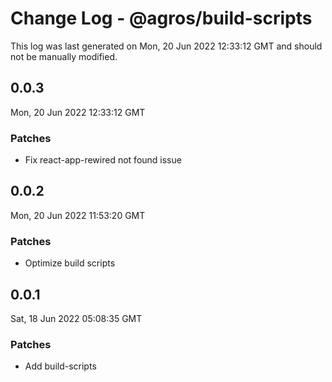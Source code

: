 # Change Log - @agros/build-scripts

This log was last generated on Mon, 20 Jun 2022 12:33:12 GMT and should not be manually modified.

## 0.0.3
Mon, 20 Jun 2022 12:33:12 GMT

### Patches

- Fix react-app-rewired not found issue

## 0.0.2
Mon, 20 Jun 2022 11:53:20 GMT

### Patches

- Optimize build scripts

## 0.0.1
Sat, 18 Jun 2022 05:08:35 GMT

### Patches

- Add build-scripts

